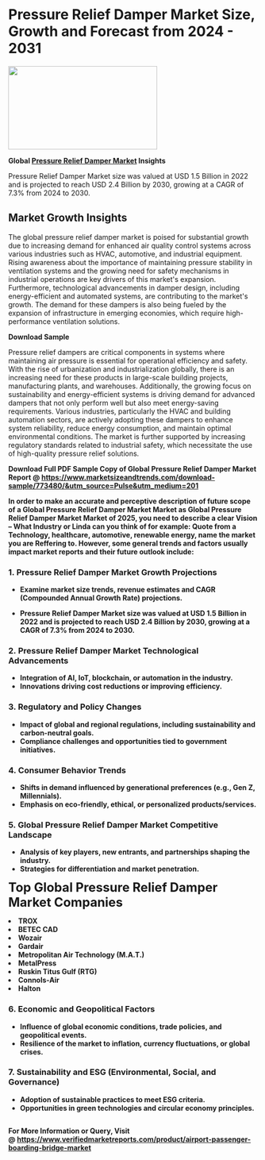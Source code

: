 <H1>Pressure Relief Damper Market Size, Growth and Forecast from 2024 - 2031</H1><img class="aligncenter size-medium wp-image-584254" src="https://thirdeyenews.in/wp-content/uploads/2024/09/Global-Market-Research-300x168.jpeg" alt="" width="300" height="168" /><p><strong>Global&nbsp;<a href="https://www.marketsizeandtrends.com/download-sample/773480/&amp;utm_source=Pulse&amp;utm_medium=201">Pressure Relief Damper Market</a> Insights</strong></p><p>Pressure Relief Damper Market size was valued at USD 1.5 Billion in 2022 and is projected to reach USD 2.4 Billion by 2030, growing at a CAGR of 7.3% from 2024 to 2030.</p><p><h2>Market Growth Insights</h2> <p>The global pressure relief damper market is poised for substantial growth due to increasing demand for enhanced air quality control systems across various industries such as HVAC, automotive, and industrial equipment. Rising awareness about the importance of maintaining pressure stability in ventilation systems and the growing need for safety mechanisms in industrial operations are key drivers of this market's expansion. Furthermore, technological advancements in damper design, including energy-efficient and automated systems, are contributing to the market's growth. The demand for these dampers is also being fueled by the expansion of infrastructure in emerging economies, which require high-performance ventilation solutions.</p> <p><strong>Download Sample</strong></p> <p>Pressure relief dampers are critical components in systems where maintaining air pressure is essential for operational efficiency and safety. With the rise of urbanization and industrialization globally, there is an increasing need for these products in large-scale building projects, manufacturing plants, and warehouses. Additionally, the growing focus on sustainability and energy-efficient systems is driving demand for advanced dampers that not only perform well but also meet energy-saving requirements. Various industries, particularly the HVAC and building automation sectors, are actively adopting these dampers to enhance system reliability, reduce energy consumption, and maintain optimal environmental conditions. The market is further supported by increasing regulatory standards related to industrial safety, which necessitate the use of high-quality pressure relief solutions.</p> <p><strong></p><p><span class=""><strong>Download Full PDF Sample Copy of Global Pressure Relief Damper Market Report</strong> @ <a href="https://www.marketsizeandtrends.com/download-sample/773480/&amp;utm_source=Pulse&amp;utm_medium=201" target="_blank">https://www.marketsizeandtrends.com/download-sample/773480/&amp;utm_source=Pulse&amp;utm_medium=201</a></span></p><p>In order to make an accurate and perceptive description of future scope of a Global&nbsp;Pressure Relief Damper Market Market as Global&nbsp;Pressure Relief Damper Market Market of 2025, you need to describe a clear Vision &ndash; What Industry or Linda can you think of for example: Quote from a Technology, healthcare, automotive, renewable energy, name the market you are Reffering to. However, some general trends and factors usually impact market reports and their future outlook include:</p><h3>1.&nbsp;<strong>Pressure Relief Damper Market Growth Projections</strong></h3><ul><li>Examine market size trends, revenue estimates and CAGR (Compounded Annual Growth Rate) projections.</li><li><p>Pressure Relief Damper Market size was valued at USD 1.5 Billion in 2022 and is projected to reach USD 2.4 Billion by 2030, growing at a CAGR of 7.3% from 2024 to 2030.</p></li></ul><h3>2.&nbsp;<strong>Pressure Relief Damper Market Technological Advancements</strong></h3><ul><li>Integration of AI, IoT, blockchain, or automation in the industry.</li><li>Innovations driving cost reductions or improving efficiency.</li></ul><h3>3.&nbsp;<strong>Regulatory and Policy Changes</strong></h3><ul><li>Impact of global and regional regulations, including sustainability and carbon-neutral goals.</li><li>Compliance challenges and opportunities tied to government initiatives.</li></ul><h3>4.&nbsp;<strong>Consumer Behavior Trends</strong></h3><ul><li>Shifts in demand influenced by generational preferences (e.g., Gen Z, Millennials).</li><li>Emphasis on eco-friendly, ethical, or personalized products/services.</li></ul><h3>5.&nbsp;<strong>Global Pressure Relief Damper Market Competitive Landscape</strong></h3><ul><li>Analysis of key players, new entrants, and partnerships shaping the industry.</li><li>Strategies for differentiation and market penetration.</li></ul><p data-pm-slice="1 1 []"><span style="color: inherit; font-family: inherit; font-size: 25px;">Top Global Pressure Relief Damper Market Companies</span></p><div class="" data-test-id=""><p><li>TROX</li><li> BETEC CAD</li><li> Wozair</li><li> Gardair</li><li> Metropolitan Air Technology (M.A.T.)</li><li> MetalPress</li><li> Ruskin Titus Gulf (RTG)</li><li> Connols-Air</li><li> Halton</li></p></div><h3>6.&nbsp;<strong>Economic and Geopolitical Factors</strong></h3><ul><li>Influence of global economic conditions, trade policies, and geopolitical events.</li><li>Resilience of the market to inflation, currency fluctuations, or global crises.</li></ul><h3>7.&nbsp;<strong>Sustainability and ESG (Environmental, Social, and Governance)</strong></h3><ul><li>Adoption of sustainable practices to meet ESG criteria.</li><li>Opportunities in green technologies and circular economy principles.</li></ul><h2><strong style="font-size: 14px;">For More Information or Query, Visit @&nbsp;</strong><a style="background-color: #ffffff; font-size: 14px;" href="https://www.marketsizeandtrends.com/report/pressure-relief-damper-market/" target="_blank">https://www.verifiedmarketreports.com/product/airport-passenger-boarding-bridge-market</a></h2>
